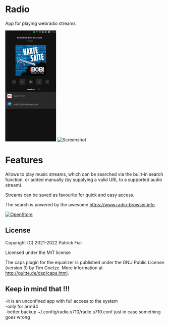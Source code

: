 # Radio

App for playing webradio streams

<p float="left">
<img title="Screenshot" alt="Screenshot" width="32%" src="screenshots/screenshot1.png">
<img title="Screenshot" alt="Screenshot" width="32%" src="screenshots/screenshot2.png">
</p>

# Features

Allows to play music streams, which can be searched via the built-in search function, or added manually (by supplying a valid URL to a supported audio stream).

Streams can be saved as favourite for quick and easy access.

The search is powered by the awesome https://www.radio-browser.info.

[![OpenStore](https://open-store.io/badges/en_US.png)](https://open-store.io/app/radio.s710)

## License

Copyright (C) 2021-2022 Patrick Fial

Licensed under the MIT license

The caps plugin for the equalizer is published under the GNU Public License (version 3) by Tim Goetze. More information at http://quitte.de/dsp/caps.html.


## Keep in mind that !!!
  
-it is an unconfined app with full access to the system    
-only for arm64     
-better backup ~/.config/radio.s710/radio.s710.conf just in case something goes wrong            
